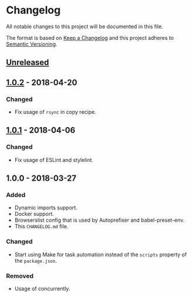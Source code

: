 # Changelog

All notable changes to this project will be documented in this file.

The format is based on [Keep a Changelog](http://keepachangelog.com/en/1.0.0/) and this project adheres to [Semantic Versioning](http://semver.org/spec/v2.0.0.html).

## [Unreleased]

## [1.0.2] - 2018-04-20

### Changed

* Fix usage of `rsync` in copy recipe.

## [1.0.1] - 2018-04-06

### Changed

* Fix usage of ESLint and stylelint.

## 1.0.0 - 2018-03-27

### Added

* Dynamic imports support.
* Docker support.
* Browserslist config that is used by Autoprefixer and babel-preset-env.
* This `CHANGELOG.md` file.

### Changed

* Start using Make for task automation instead of the `scripts` property of the `package.json`.

### Removed

* Usage of concurrently.

[Unreleased]: https://github.com/racse1/web-starter/compare/v1.0.1...HEAD
[1.0.1]: https://github.com/racse1/web-starter/compare/v1.0.0...v1.0.1
[1.0.2]: https://github.com/racse1/web-starter/compare/v1.0.1...v1.0.2
